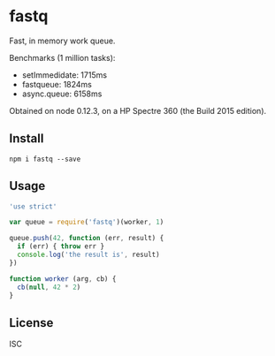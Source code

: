 # fastq

Fast, in memory work queue.

Benchmarks (1 million tasks):

* setImmedidate: 1715ms
* fastqueue: 1824ms
* async.queue: 6158ms

Obtained on node 0.12.3, on a HP Spectre 360 (the Build 2015 edition).

## Install

`npm i fastq --save`

## Usage

```js
'use strict'

var queue = require('fastq')(worker, 1)

queue.push(42, function (err, result) {
  if (err) { throw err }
  console.log('the result is', result)
})

function worker (arg, cb) {
  cb(null, 42 * 2)
}
```

## License

ISC
